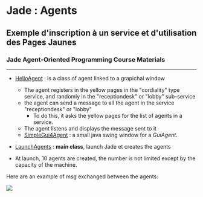 # Jade : Agents

## Exemple d'inscription à un service et d'utilisation des Pages Jaunes

### Jade Agent-Oriented Programming Course Materials

---

- [HelloAgent](https://github.com/EmmanuelADAM/jade/blob/english/HelloWorldService/agents/HelloAgent.java) : is a 
  class of agent linked to a grapichal window
    - The agent registers in the yellow pages in the "cordiality" type service, and randomly in the "receptiondesk" or 
      "lobby" sub-service
    - the agent can send a message to all the agent in the service "receptiondesk" or "lobby"
        - To do this, it asks the yellow pages for the list of agents in a service.
    - The agent listens and displays the message sent to it
  - [SimpleGui4Agent](https://github.com/EmmanuelADAM/jade/blob/english/HelloWorldService/gui/SimpleGui4Agent.java) : a 
    small java swing window for a *GuiAgent*.

- [LaunchAgents](https://https://github.com/EmmanuelADAM/jade/blob/english/helloWorldService/launch/LaunchAgents.java)
  : **main class**, launch Jade et creates the agents

- At launch, 10 agents are created, the number is not limited except by the capacity of the machine. 

Here are an example of msg exchanged between the agents:

<!--
```
@startuml helloService

participant sim1 #pink
participant sim3 #pink
participant sim5 #pink
participant "YellowPages(DF)" as df #yellow 
participant sim2 #cyan
participant sim4 #cyan
participant sim6 #cyan

sim1 ->> df: register to "cordiality-lobby"
df <<- sim2: register to "cordiality-receptiondesk"
sim3 ->> df: register to "cordiality-lobby"
df <<- sim4: register to "cordiality-receptiondesk"
sim5 ->> df: register to "cordiality-lobby"
df <<- sim6: register to "cordiality-receptiondesk"
...
sim1 ->> df: ask for "cordiality-receptiondesk" members
df -- >> sim1 : [sim2, sim4, sim6]
sim1 -> sim2: "hello !"
sim1 -> sim4: "hello !"
sim1 -> sim6: "hello !"
@enduml```
-->


![](helloService.png)
